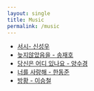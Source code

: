 ```yaml
---
layout: single
title: Music
permalink: /music
---
```


<ul>
<li>
	<a href="https://kko.to/XBJoRc4S3i">서시- 신성우</a>
</li>
<li>
	<a href="https://kko.to/YXN3ecddlt">늦지않았음을 - 송재호</a>
</li>
<li>
	<a href="https://kko.to/D_LlWfqaVc">당신은 어디 있나요 - 양수경</a>
</li>
<li>
	<a href="https://kko.to/bsc2T6mqWf">너를 사랑해 - 한동준</a>
</li>
<li>
	<a href="https://kko.to/1DaO735W3B">방황 - 이승철</a>
</li>
</ul>
